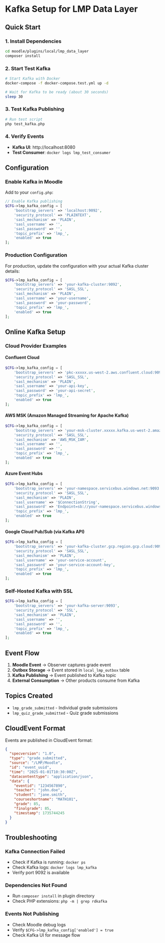 # Kafka Setup for LMP Data Layer

## Quick Start

### 1. Install Dependencies
```bash
cd moodle/plugins/local/lmp_data_layer
composer install
```

### 2. Start Test Kafka
```bash
# Start Kafka with Docker
docker-compose -f docker-compose.test.yml up -d

# Wait for Kafka to be ready (about 30 seconds)
sleep 30
```

### 3. Test Kafka Publishing
```bash
# Run test script
php test_kafka.php
```

### 4. Verify Events
- **Kafka UI**: http://localhost:8080
- **Test Consumer**: `docker logs lmp_test_consumer`

## Configuration

### Enable Kafka in Moodle
Add to your `config.php`:

```php
// Enable Kafka publishing
$CFG->lmp_kafka_config = [
    'bootstrap_servers' => 'localhost:9092',
    'security_protocol' => 'PLAINTEXT',
    'sasl_mechanism' => 'PLAIN',
    'sasl_username' => '',
    'sasl_password' => '',
    'topic_prefix' => 'lmp_',
    'enabled' => true
];
```

### Production Configuration
For production, update the configuration with your actual Kafka cluster details:

```php
$CFG->lmp_kafka_config = [
    'bootstrap_servers' => 'your-kafka-cluster:9092',
    'security_protocol' => 'SASL_SSL',
    'sasl_mechanism' => 'PLAIN',
    'sasl_username' => 'your-username',
    'sasl_password' => 'your-password',
    'topic_prefix' => 'lmp_',
    'enabled' => true
];
```

## Online Kafka Setup

### Cloud Provider Examples

#### Confluent Cloud
```php
$CFG->lmp_kafka_config = [
    'bootstrap_servers' => 'pkc-xxxxx.us-west-2.aws.confluent.cloud:9092',
    'security_protocol' => 'SASL_SSL',
    'sasl_mechanism' => 'PLAIN',
    'sasl_username' => 'your-api-key',
    'sasl_password' => 'your-api-secret',
    'topic_prefix' => 'lmp_',
    'enabled' => true
];
```

#### AWS MSK (Amazon Managed Streaming for Apache Kafka)
```php
$CFG->lmp_kafka_config = [
    'bootstrap_servers' => 'your-msk-cluster.xxxxx.kafka.us-west-2.amazonaws.com:9092',
    'security_protocol' => 'SASL_SSL',
    'sasl_mechanism' => 'AWS_MSK_IAM',
    'sasl_username' => '',
    'sasl_password' => '',
    'topic_prefix' => 'lmp_',
    'enabled' => true
];
```

#### Azure Event Hubs
```php
$CFG->lmp_kafka_config = [
    'bootstrap_servers' => 'your-namespace.servicebus.windows.net:9093',
    'security_protocol' => 'SASL_SSL',
    'sasl_mechanism' => 'PLAIN',
    'sasl_username' => '$ConnectionString',
    'sasl_password' => 'Endpoint=sb://your-namespace.servicebus.windows.net/;SharedAccessKeyName=RootManageSharedAccessKey;SharedAccessKey=your-key',
    'topic_prefix' => 'lmp_',
    'enabled' => true
];
```

#### Google Cloud Pub/Sub (via Kafka API)
```php
$CFG->lmp_kafka_config = [
    'bootstrap_servers' => 'your-kafka-cluster.gcp.region.gcp.cloud:9092',
    'security_protocol' => 'SASL_SSL',
    'sasl_mechanism' => 'PLAIN',
    'sasl_username' => 'your-service-account',
    'sasl_password' => 'your-service-account-key',
    'topic_prefix' => 'lmp_',
    'enabled' => true
];
```

### Self-Hosted Kafka with SSL
```php
$CFG->lmp_kafka_config = [
    'bootstrap_servers' => 'your-kafka-server:9093',
    'security_protocol' => 'SSL',
    'sasl_mechanism' => 'PLAIN',
    'sasl_username' => '',
    'sasl_password' => '',
    'topic_prefix' => 'lmp_',
    'enabled' => true
];
```

## Event Flow

1. **Moodle Event** → Observer captures grade event
2. **Outbox Storage** → Event stored in `local_lmp_outbox` table
3. **Kafka Publishing** → Event published to Kafka topic
4. **External Consumption** → Other products consume from Kafka

## Topics Created

- `lmp_grade_submitted` - Individual grade submissions
- `lmp_quiz_grade_submitted` - Quiz grade submissions

## CloudEvent Format

Events are published in CloudEvent format:

```json
{
  "specversion": "1.0",
  "type": "grade_submitted",
  "source": "/LMP/Moodle",
  "id": "event_uuid",
  "time": "2025-01-01T10:30:00Z",
  "datacontenttype": "application/json",
  "data": {
    "eventid": "1234567890",
    "teacher": "john.doe",
    "student": "jane.smith",
    "courseshortname": "MATH101",
    "grade": 85,
    "finalgrade": 85,
    "timestamp": 1735744245
  }
}
```

## Troubleshooting

### Kafka Connection Failed
- Check if Kafka is running: `docker ps`
- Check Kafka logs: `docker logs lmp_kafka`
- Verify port 9092 is available

### Dependencies Not Found
- Run `composer install` in plugin directory
- Check PHP extensions: `php -m | grep rdkafka`

### Events Not Publishing
- Check Moodle debug logs
- Verify `$CFG->lmp_kafka_config['enabled'] = true`
- Check Kafka UI for message flow

